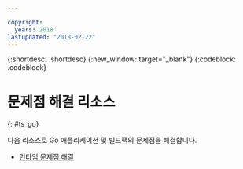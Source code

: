 ```yaml
---

copyright:
  years: 2018
lastupdated: "2018-02-22"
---
```


{:shortdesc: .shortdesc}
{:new_window: target="_blank"}
{:codeblock: .codeblock}

# 문제점 해결 리소스
{: #ts_go}

다음 리소스로 Go 애플리케이션 및 빌드팩의 문제점을 해결합니다.

* [런타임 문제점 해결](docs/runtimes-common/ts_runtimes.html#runtimes)
